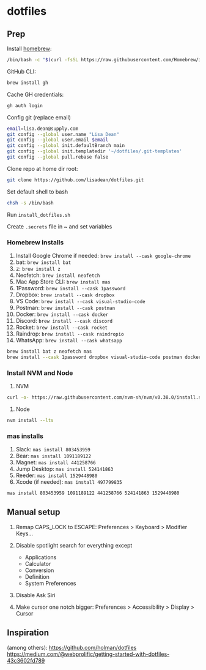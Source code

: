 # dotfiles

## Prep

Install [homebrew](https://brew.sh/):

```bash
/bin/bash -c "$(curl -fsSL https://raw.githubusercontent.com/Homebrew/install/HEAD/install.sh)"
```

GitHub CLI:

```bash
brew install gh
```

Cache GH credentials:

```bash
gh auth login
```

Config git (replace email)

```bash
email=lisa.dean@supply.com
git config --global user.name "Lisa Dean"
git config --global user.email $email
git config --global init.defaultBranch main
git config --global init.templatedir '~/dotfiles/.git-templates'
git config --global pull.rebase false
```

Clone repo at home dir root:

```bash
git clone https://github.com/lisadean/dotfiles.git
```

Set default shell to bash

```bash
chsh -s /bin/bash
```

Run `install_dotfiles.sh`

Create `.secrets` file in ~ and set variables

### Homebrew installs

1. Install Google Chrome if needed: `brew install --cask google-chrome`
1. bat: `brew install bat`
1. z: `brew install z`
1. Neofetch: `brew install neofetch`
1. Mac App Store CLI: `brew install mas`
1. 1Password: `brew install --cask 1password`
1. Dropbox: `brew install --cask dropbox`
1. VS Code: `brew install --cask visual-studio-code`
1. Postman: `brew install --cask postman`
1. Docker: `brew install --cask docker`
1. Discord: `brew install --cask discord`
1. Rocket: `brew install --cask rocket`
1. Raindrop: `brew install --cask raindropio`
1. WhatsApp: `brew install --cask whatsapp`

```bash
brew install bat z neofetch mas
brew install --cask 1password dropbox visual-studio-code postman docker discord rocket raindropio whatsapp
```

### Install NVM and Node

1. NVM

```bash
curl -o- https://raw.githubusercontent.com/nvm-sh/nvm/v0.38.0/install.sh | bash
```

1. Node

```bash
nvm install --lts
```

### mas installs

1. Slack: `mas install 803453959`
1. Bear: `mas install 1091189122`
1. Magnet: `mas install 441258766`
1. Jump Desktop: `mas install 524141863`
1. Reeder: `mas install 1529448980`
1. Xcode (if needed): `mas install 497799835`

```bash
mas install 803453959 1091189122 441258766 524141863 1529448980
```

## Manual setup

1. Remap CAPS_LOCK to ESCAPE: Preferences > Keyboard > Modifier Keys...
1. Disable spotlight search for everything except

   - Applications
   - Calculator
   - Conversion
   - Definition
   - System Preferences

1. Disable Ask Siri
1. Make cursor one notch bigger: Preferences > Accessibility > Display > Cursor

## Inspiration

(among others):
https://github.com/holman/dotfiles
https://medium.com/@webprolific/getting-started-with-dotfiles-43c3602fd789
